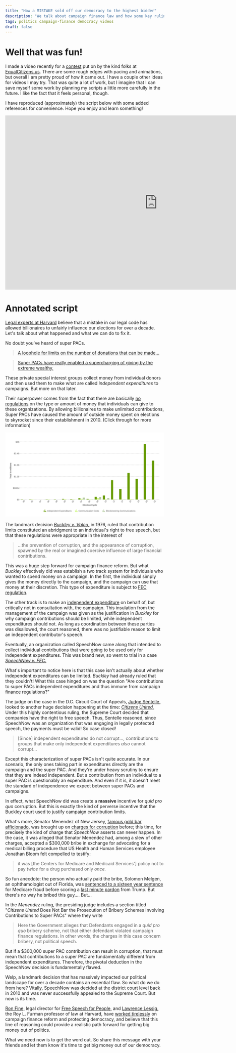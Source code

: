 ```yaml
---
title: "How a MISTAKE sold off our democracy to the highest bidder"
description: "We talk about campaign finance law and how some key rulings have led to the creation of super PACs. And how one of them might be flawed."
tags: politics campaign-finance democracy videos
draft: false
---
```

# Well that was fun!
I made a video recently for a [contest](https://cancelsuperpacs.com/) put on by the kind folks at [EqualCitizens.us](https://equalcitizens.us). There are some rough edges with pacing and animations, but overall I am pretty proud of how it came out. I have a couple other ideas for videos I may try. That was quite a lot of work, but I imagine that I can save myself some work by planning my scripts a little more carefully in the future. I like the fact that it feels personal, though.

I have reproduced (approximately) the script below with some added references for convenience. Hope you enjoy and learn something!

<iframe width="963" height="551" src="https://www.youtube.com/embed/Kt02MhpQHI4" title="How a MISTAKE sold off our democracy to the highest bidder #CancelSuperPACs" frameborder="0" allow="accelerometer; autoplay; clipboard-write; encrypted-media; gyroscope; picture-in-picture; web-share" allowfullscreen></iframe>

# Annotated script

[Legal experts at Harvard](https://hls.harvard.edu/faculty/lawrence-lessig/) believe that a mistake in our legal code has allowed billionaires to unfairly influence our 
elections for over a decade. 
Let's talk about what happened and what we can do to fix it. 

No doubt you've heard of super PACs. 
> [A loophole for limits on the number of donations that can be made...](https://www.youtube.com/watch?v=ZdIEmM8Ry9M?t=6)

> [Super PACs have really enabled a supercharging of giving by the extreme wealthy.](https://youtu.be/g_olELiu7LE?t=3)

These private special interest groups collect money from individual donors and then used them to make what are called *independent expenditures* to campaigns. 
But more on that later. 

Their superpower comes from the fact that there are basically [no regulations](https://www.opensecrets.org/political-action-committees-pacs/super-pacs/2022) on the type or amount of money that individuals can give to these organizations. 
By allowing billionaires to make unlimited contributions, Super PACs have caused the amount of outside money spent on elections to skyrocket since their establishment in 2010. (Click through for more information)

[![Outside spending by year](/assets/images/outside-spending.svg)](https://www.opensecrets.org/outside-spending)

The landmark decision [*Buckley v. Valeo,*](https://supreme.justia.com/cases/federal/us/424/1/#tab-opinion-1951589) in 1976, ruled that contribution limits constituted an abridgment to an individual's right to free speech, but that these regulations were appropriate in the interest of 
> ...the prevention of corruption, and the appearance of corruption, spawned by the real or imagined coercive influence of large financial contributions.

This was a huge step forward for campaign finance reform. 
But what *Buckley* effectively did was establish a two track system for individuals who wanted to spend money on a campaign. 
In the first, the individual simply gives the money directly to the campaign, and the campaign can use that money at their discretion. 
This type of expenditure is subject to [FEC regulation](https://www.fec.gov/help-candidates-and-committees/candidate-taking-receipts/contribution-limits/). 

The other track is to make an [independent expenditure](https://www.fec.gov/regulations/100-16/2023-annual-100#100-16) on behalf of, but critically not in consultation with, the campaign. 
This insulation from the management of the campaign was given as the justification in *Buckley* for why campaign contributions should be limited, while independent expenditures should not. 
As long as coordination between these parties was disallowed, the court reasoned, there was no justifiable reason to limit an independent contributor's speech. 

Eventually, an organization called SpeechNow came along that intended to collect individual contributions that were going to be used only for independent expenditures. 
This was brand new, so went to trial in a case [*SpeechNow v. FEC.*](https://www.fec.gov/legal-resources/court-cases/speechnoworg-v-fec/)

What's important to notice here is that this case isn't actually about whether independent expenditures can be limited. 
*Buckley* had already ruled that they couldn't! 
What this case hinged on was the question "Are contributions to super PACs independent expenditures and thus immune from campaign finance regulations?"

The judge on the case in the D.C. Circuit Court of Appeals, [Judge Sentelle,](https://en.wikipedia.org/wiki/David_B._Sentelle) looked to another huge decision happening at the time: [*Citizens United.*](https://www.oyez.org/cases/2008/08-205)
Under this highly contentious ruling, the Supreme Court decided that companies have the right to free speech. 
Thus, Sentelle reasoned, since SpeechNow was an organization that was engaging in legally protected speech, the payments must be valid! 
So case closed! 

> [Since] independent expenditures do not corrupt..., contributions to groups that make only independent expenditures *also* cannot corrupt...

Except this characterization of super PACs isn't quite accurate. 
In our scenario, the only ones taking part in expenditures directly are the campaign and the super PAC. 
And they're under heavy scrutiny to ensure that they are indeed independent. 
But a contribution from an individual to a super PAC is questionably an expenditure. 
And even if it is, it doesn't meet the standard of independence we expect between super PACs and campaigns. 

In effect, what SpeechNow did was create a **massive** incentive for *quid pro quo* corruption.
But this is exactly the kind of perverse incentive that the Buckley court used to justify campaign contribution limits. 

What's more, Senator Menendez of New Jersey, [famous gold bar afficionado](https://www.cnn.com/2023/09/22/investing/gold-bar-bribe-menendez/index.html), was brought up on [charges for corruption](https://www.nytimes.com/2015/04/02/nyregion/senator-robert-menendez-indicted-on-corruption-charges.html) before; this time, for precisely the kind of charge that *SpeechNow* asserts can never happen. 
In the case, it was alleged that Senator Menendez had, among a slew of other charges, accepted a $300,000 bribe in exchange for advocating for a medical billing procedure that US Health and Human Services employee Jonathan Bloom felt compelled to testify: 
> it was [the Centers for Medicare and Medicaid Services'] policy not to pay *twice* for a drug purchased only *once.*

So fun anecdote: the person who actually paid the bribe, Solomon Melgen, an ophthamologist out of Florida, was [sentenced to a sixteen year sentence](https://www.justice.gov/usao-sdfl/pr/south-florida-doctor-convicted-sixty-seven-criminal-counts-related-medicare-fraud) for Medicare fraud before scoring a [last minute pardon](https://www.palmbeachpost.com/story/news/politics/2021/01/20/trump-commutes-sentence-dr-salomon-melgen-after-medicare-fraud-conviction/4221638001/) from Trump. 
But there's no way he bribed this guy.... 
But... 

In the *Menendez* ruling, the presiding judge includes a section titled "*Citizens United* Does Not Bar the Prosecution of Bribery Schemes Involving Contributions to Super PACs" where they write 
>Here the Government alleges that Defendants engaged in a *quid pro quo* bribery scheme, not that either defendant violated campaign finance regulations. In other words, the charges in this case concern bribery, not political speech.

But if a $300,000 super PAC contribution can result in corruption, that must mean that contributions to a super PAC are fundamentally different from independent expenditures. 
Therefore, the pivotal deduction in the SpeechNow decision is fundamentally flawed. 

Welp, a landmark decision that has massively impacted our political landscape for over a decade contains an essential flaw. 
So what do we do from here? 
Vitally, SpeechNow was decided at the district court level back in 2010 and was never successfully appealed to the Supreme Court. 
But now is its time. 

[Ron Fine,](https://freespeechforpeople.org/ron-fein/) legal director for [Free Speech for People,](https://freespeechforpeople.org/) and [Lawrence Lessig,](https://hls.harvard.edu/faculty/lawrence-lessig/) the Roy L. Furman professor of law at Harvard, have [worked tirelessly](https://boston.suffolk.edu/sjc/pop.php?csnum=SJC_13361) on campaign finance reform and protecting democracy, and believe that this line of reasoning could provide a realistic path forward for getting big money out of politics. 

What we need now is to get the word out. 
So share this message with your friends and let them know it's time to get big money out of our democracy.

